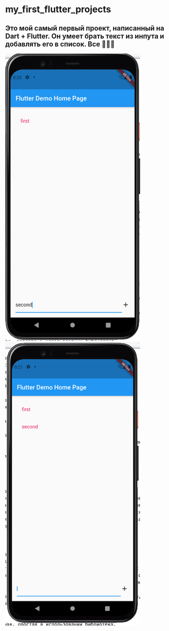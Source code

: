 # my_first_flutter_projects

## Это мой самый первый проект, написанный на Dart + Flutter. Он умеет брать текст из инпута и добавлять его в список. Все 🤡🤡🤡

<img src="images/1.png" width="425"/> <img src="images/2.png" width="425"/>